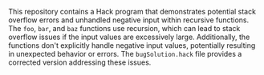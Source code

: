 This repository contains a Hack program that demonstrates potential stack overflow errors and unhandled negative input within recursive functions.  The `foo`, `bar`, and `baz` functions use recursion, which can lead to stack overflow issues if the input values are excessively large.  Additionally, the functions don't explicitly handle negative input values, potentially resulting in unexpected behavior or errors.  The `bugSolution.hack` file provides a corrected version addressing these issues.